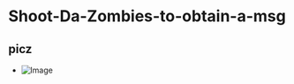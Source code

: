 # Shoot-Da-Zombies-to-obtain-a-msg
## picz
- ![Image](https://github.com/user-attachments/assets/d5afcd96-1fe7-4b8c-891f-34fb3b32fddc)
